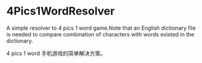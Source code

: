 ﻿# **4Pics1WordResolver**
A simple resolver to 4 pics 1 word game.Note that an English dictionary
file is needed to compare combination of characters with words existed
in the dictionary.

4 pics 1 word 手机游戏的简单解决方案。



